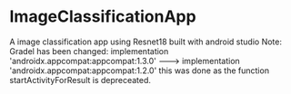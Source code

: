 # ImageClassificationApp
 A image classification app using Resnet18 built with android studio
 Note: Gradel has been changed: implementation 'androidx.appcompat:appcompat:1.3.0' ---> implementation 'androidx.appcompat:appcompat:1.2.0' this was done as the function startActivityForResult is depreceated.
